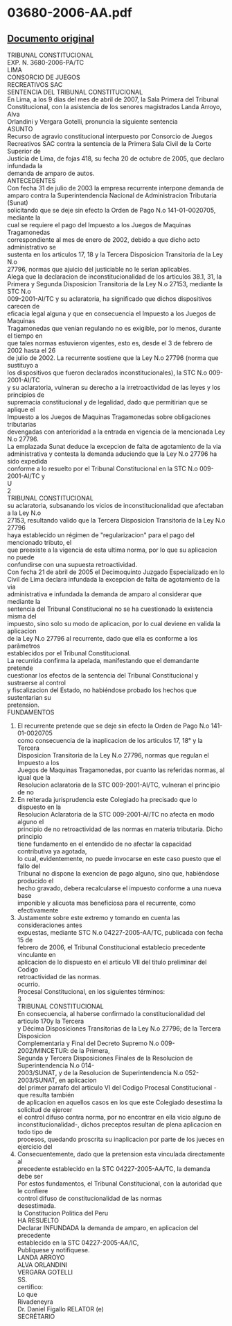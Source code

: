 
03680-2006-AA.pdf
=================
  
[Documento original](https://tc.gob.pe/jurisprudencia/2007/03680-2006-AA.pdf)  
---  
TRIBUNAL CONSTITUCIONAL  
EXP. N. 3680-2006-PA/TC  
LIMA  
CONSORCIO DE JUEGOS  
RECREATIVOS SAC  
SENTENCIA DEL TRIBUNAL CONSTITUCIONAL  
En Lima, a los 9 dias del mes de abril de 2007, la Sala Primera del Tribunal  
Constitucional, con la asistencia de los senores magistrados Landa Arroyo, Alva  
Orlandini y Vergara Gotelli, pronuncia la siguiente sentencia  
ASUNTO  
Recurso de agravio constitucional interpuesto por Consorcio de Juegos  
Recreativos SAC contra la sentencia de la Primera Sala Civil de la Corte Superior de  
Justicia de Lima, de fojas 418, su fecha 20 de octubre de 2005, que declaro infundada la  
demanda de amparo de autos.  
ANTECEDENTES  
Con fecha 31 de julio de 2003 la empresa recurrente interpone demanda de  
amparo contra la Superintendencia Nacional de Administracion Tributaria (Sunat)  
solicitando que se deje sin efecto la Orden de Pago N.o 141-01-0020705, mediante la  
cual se requiere el pago del Impuesto a los Juegos de Maquinas Tragamonedas  
correspondiente al mes de enero de 2002, debido a que dicho acto administrativo se  
sustenta en los articulos 17, 18 y la Tercera Disposicion Transitoria de la Ley N.o  
27796, normas que ajuicio del justiciable no le serian aplicables.  
Alega que la declaracion de inconstitucionalidad de los articulos 38.1, 31, la  
Primera y Segunda Disposicion Transitoria de la Ley N.o 27153, mediante la STC N.o  
009-2001-AI/TC y su aclaratoria, ha significado que dichos dispositivos carecen de  
eficacia legal alguna y que en consecuencia el Impuesto a los Juegos de Maquinas  
Tragamonedas que venian regulando no es exigible, por lo menos, durante el tiempo en  
que tales normas estuvieron vigentes, esto es, desde el 3 de febrero de 2002 hasta el 26  
de julio de 2002. La recurrente sostiene que la Ley N.o 27796 (norma que sustituyo a  
los dispositivos que fueron declarados inconstitucionales), la STC N.o 009-2001-AI/TC  
y su aclaratoria, vulneran su derecho a la irretroactividad de las leyes y los principios de  
supremacia constitucional y de legalidad, dado que permitirian que se aplique el  
Impuesto a los Juegos de Maquinas Tragamonedas sobre obligaciones tributarias  
devengadas con anterioridad a la entrada en vigencia de la mencionada Ley N.o 27796.  
La emplazada Sunat deduce la excepcion de falta de agotamiento de la via  
administrativa y contesta la demanda aduciendo que la Ley N.o 27796 ha sido expedida  
conforme a lo resuelto por el Tribunal Constitucional en la STC N.o 009-2001-AI/TC y  
U  
2  
TRIBUNAL CONSTITUCIONAL  
su aclaratoria, subsanando los vicios de inconstitucionalidad que afectaban a la Ley N.o  
27153, resultando valido que la Tercera Disposicion Transitoria de la Ley N.o 27796  
haya establecido un régimen de "regularizacion" para el pago del mencionado tributo, el  
que preexiste a la vigencia de esta ultima norma, por lo que su aplicacion no puede  
confundirse con una supuesta retroactividad.  
Con fecha 21 de abril de 2005 el Decimoquinto Juzgado Especializado en lo  
Civil de Lima declara infundada la excepcion de falta de agotamiento de la via  
administrativa e infundada la demanda de amparo al considerar que mediante la  
sentencia del Tribunal Constitucional no se ha cuestionado la existencia misma del  
impuesto, sino solo su modo de aplicacion, por lo cual deviene en valida la aplicacion  
de la Ley N.o 27796 al recurrente, dado que ella es conforme a los parâmetros  
establecidos por el Tribunal Constitucional.  
La recurrida confirma la apelada, manifestando que el demandante pretende  
cuestionar los efectos de la sentencia del Tribunal Constitucional y sustraerse al control  
y fiscalizacion del Estado, no habiéndose probado los hechos que sustentarian su  
pretension.  
FUNDAMENTOS  
1. El recurrente pretende que se deje sin efecto la Orden de Pago N.o 141-01-0020705  
como consecuencia de la inaplicacion de los articulos 17, 18° y la Tercera  
Disposicion Transitoria de la Ley N.o 27796, normas que regulan el Impuesto a los  
Juegos de Maquinas Tragamonedas, por cuanto las referidas normas, al igual que la  
Resolucion aclaratoria de la STC 009-2001-AI/TC, vulneran el principio de no  
2. En reiterada jurisprudencia este Colegiado ha precisado que lo dispuesto en la  
Resolucion Aclaratoria de la STC 009-2001-AI/TC no afecta en modo alguno el  
principio de no retroactividad de las normas en materia tributaria. Dicho principio  
tiene fundamento en el entendido de no afectar la capacidad contributiva ya agotada,  
lo cual, evidentemente, no puede invocarse en este caso puesto que el fallo del  
Tribunal no dispone la exencion de pago alguno, sino que, habiéndose producido el  
hecho gravado, debera recalcularse el impuesto conforme a una nueva base  
imponible y alicuota mas beneficiosa para el recurrente, como efectivamente  
3. Justamente sobre este extremo y tomando en cuenta las consideraciones antes  
expuestas, mediante STC N.o 04227-2005-AA/TC, publicada con fecha 15 de  
febrero de 2006, el Tribunal Constitucional establecio precedente vinculante en  
aplicacion de lo dispuesto en el articulo VII del titulo preliminar del Codigo  
retroactividad de las normas.  
ocurrio.  
Procesal Constitucional, en los siguientes términos:  
3  
TRIBUNAL CONSTITUCIONAL  
En consecuencia, al haberse confirmado la constitucionalidad del articulo 170y la Tercera  
y Décima Disposiciones Transitorias de la Ley N.o 27796; de la Tercera Disposicion  
Complementaria y Final del Decreto Supremo N.o 009-2002/MINCETUR: de la Primera,  
Segunda y Tercera Disposiciones Finales de la Resolucion de Superintendencia N.o 014-  
2003/SUNAT, y de la Resolucion de Superintendencia N.o 052-2003/SUNAT, en aplicacion  
del primer parrafo del articulo VI del Codigo Procesal Constitucional -que resulta también  
de aplicacion en aquellos casos en los que este Colegiado desestima la solicitud de ejercer  
el control difuso contra norma, por no encontrar en ella vicio alguno de  
inconstitucionalidad-, dichos preceptos resultan de plena aplicacion en todo tipo de  
procesos, quedando proscrita su inaplicacion por parte de los jueces en ejercicio del  
4. Consecuentemente, dado que la pretension esta vinculada directamente al  
precedente establecido en la STC 04227-2005-AA/TC, la demanda debe ser  
Por estos fundamentos, el Tribunal Constitucional, con la autoridad que le confiere  
control difuso de constitucionalidad de las normas  
desestimada.  
la Constitucion Politica del Peru  
HA RESUELTO  
Declarar INFUNDADA la demanda de amparo, en aplicacion del precedente  
establecido en la STC 04227-2005-AA/IC,  
Publiquese y notifiquese.  
LANDA ARROYO  
ALVA ORLANDINI  
VERGARA GOTELLI  
SS.  
certifico:  
Lo que  
Rivadeneyra  
Dr. Daniel Figallo RELATOR (e)  
SECRÉTARIO